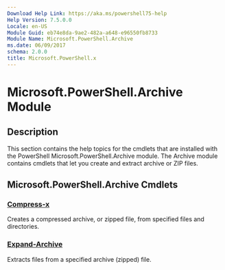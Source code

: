 ```yaml
---
Download Help Link: https://aka.ms/powershell75-help
Help Version: 7.5.0.0
Locale: en-US
Module Guid: eb74e8da-9ae2-482a-a648-e96550fb8733
Module Name: Microsoft.PowerShell.Archive
ms.date: 06/09/2017
schema: 2.0.0
title: Microsoft.PowerShell.x
---
```


# Microsoft.PowerShell.Archive Module

## Description

This section contains the help topics for the cmdlets that are installed with the PowerShell Microsoft.PowerShell.Archive module. The Archive module contains cmdlets that let you create and extract archive or ZIP files.

## Microsoft.PowerShell.Archive Cmdlets

### [Compress-x][def]
Creates a compressed archive, or zipped file, from specified files and directories.

### [Expand-Archive](Expand-x.md)
Extracts files from a specified archive (zipped) file.



[def]: Compress-x.md
